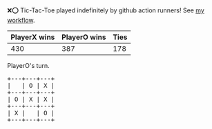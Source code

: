 :x::o: Tic-Tac-Toe played indefinitely by github action runners! See [my workflow](.github/workflows/play.yaml).

|PlayerX wins|PlayerO wins|Ties|
|-|-|-|
|430|387|178|

PlayerO's turn.

<pre>
+---+---+---+
|   | O | X |
+---+---+---+
| O | X | X |
+---+---+---+
| X |   | O |
+---+---+---+
</pre>